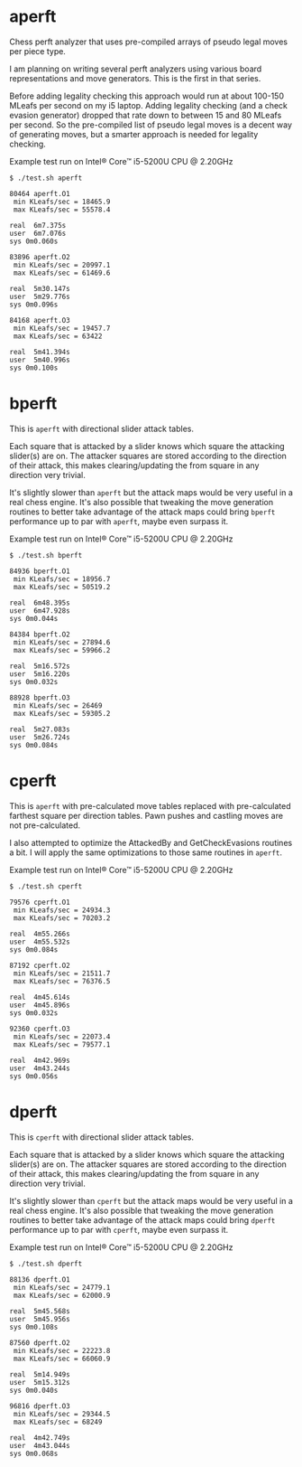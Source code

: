 # aperft
Chess perft analyzer that uses pre-compiled arrays of pseudo legal moves per piece type.

I am planning on writing several perft analyzers using various board representations and move generators.  This is the first in that series.

Before adding legality checking this approach would run at about 100-150 MLeafs per second on my i5 laptop.  Adding legality checking (and a check evasion generator) dropped that rate down to between 15 and 80 MLeafs per second.  So the pre-compiled list of pseudo legal moves is a decent way of generating moves, but a smarter approach is needed for legality checking.

Example test run on Intel® Core™ i5-5200U CPU @ 2.20GHz

    $ ./test.sh aperft

    80464 aperft.O1
     min KLeafs/sec = 18465.9
     max KLeafs/sec = 55578.4

    real  6m7.375s
    user  6m7.076s
    sys 0m0.060s

    83896 aperft.O2
     min KLeafs/sec = 20997.1
     max KLeafs/sec = 61469.6

    real  5m30.147s
    user  5m29.776s
    sys 0m0.096s

    84168 aperft.O3
     min KLeafs/sec = 19457.7
     max KLeafs/sec = 63422

    real  5m41.394s
    user  5m40.996s
    sys 0m0.100s

# bperft
This is `aperft` with directional slider attack tables.

Each square that is attacked by a slider knows which square the attacking slider(s) are on.  The attacker squares are stored according to the direction of their attack, this makes clearing/updating the from square in any direction very trivial.

It's slightly slower than `aperft` but the attack maps would be very useful in a real chess engine.  It's also possible that tweaking the move generation routines to better take advantage of the attack maps could bring `bperft` performance up to par with `aperft`, maybe even surpass it.

Example test run on Intel® Core™ i5-5200U CPU @ 2.20GHz

    $ ./test.sh bperft

    84936 bperft.O1
     min KLeafs/sec = 18956.7
     max KLeafs/sec = 50519.2

    real  6m48.395s
    user  6m47.928s
    sys 0m0.044s

    84384 bperft.O2
     min KLeafs/sec = 27894.6
     max KLeafs/sec = 59966.2

    real  5m16.572s
    user  5m16.220s
    sys 0m0.032s

    88928 bperft.O3
     min KLeafs/sec = 26469
     max KLeafs/sec = 59305.2

    real  5m27.083s
    user  5m26.724s
    sys 0m0.084s

# cperft
This is `aperft` with pre-calculated move tables replaced with pre-calculated farthest square per direction tables.  Pawn pushes and castling moves are not pre-calculated.

I also attempted to optimize the AttackedBy and GetCheckEvasions routines a bit.  I will apply the same optimizations to those same routines in `aperft`.

Example test run on Intel® Core™ i5-5200U CPU @ 2.20GHz

    $ ./test.sh cperft

    79576 cperft.O1
     min KLeafs/sec = 24934.3
     max KLeafs/sec = 70203.2

    real  4m55.266s
    user  4m55.532s
    sys 0m0.084s

    87192 cperft.O2
     min KLeafs/sec = 21511.7
     max KLeafs/sec = 76376.5

    real  4m45.614s
    user  4m45.896s
    sys 0m0.032s

    92360 cperft.O3
     min KLeafs/sec = 22073.4
     max KLeafs/sec = 79577.1

    real  4m42.969s
    user  4m43.244s
    sys 0m0.056s

# dperft
This is `cperft` with directional slider attack tables.

Each square that is attacked by a slider knows which square the attacking slider(s) are on.  The attacker squares are stored according to the direction of their attack, this makes clearing/updating the from square in any direction very trivial.

It's slightly slower than `cperft` but the attack maps would be very useful in a real chess engine.  It's also possible that tweaking the move generation routines to better take advantage of the attack maps could bring `dperft` performance up to par with `cperft`, maybe even surpass it.

Example test run on Intel® Core™ i5-5200U CPU @ 2.20GHz

    $ ./test.sh dperft

    88136 dperft.O1
     min KLeafs/sec = 24779.1
     max KLeafs/sec = 62000.9

    real  5m45.568s
    user  5m45.956s
    sys 0m0.108s

    87560 dperft.O2
     min KLeafs/sec = 22223.8
     max KLeafs/sec = 66060.9

    real  5m14.949s
    user  5m15.312s
    sys 0m0.040s

    96816 dperft.O3
     min KLeafs/sec = 29344.5
     max KLeafs/sec = 68249

    real  4m42.749s
    user  4m43.044s
    sys 0m0.068s

